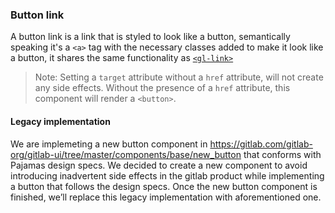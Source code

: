### Button link

A button link is a link that is styled to look like a button, semantically speaking it's a `<a>` tag
with the necessary classes added to make it look like a button, it shares the same functionality as [`<gl-link>`]

> Note: Setting a `target` attribute without a `href` attribute, will not create any side effects. Without the presence of a `href` attribute, this component will render a `<button>`.

[`<gl-link>`]: https://gitlab.com/gitlab-org/gitlab-ui/blob/master/documentation/link.md

#### Legacy implementation

We are implemeting a new button component in https://gitlab.com/gitlab-org/gitlab-ui/tree/master/components/base/new_button that conforms with Pajamas design specs. We decided to create a new component to avoid introducing inadvertent side effects in the gitlab product while implementing a button that follows the design specs. Once the new button component is finished, we’ll replace this legacy implementation with aforementioned one.
